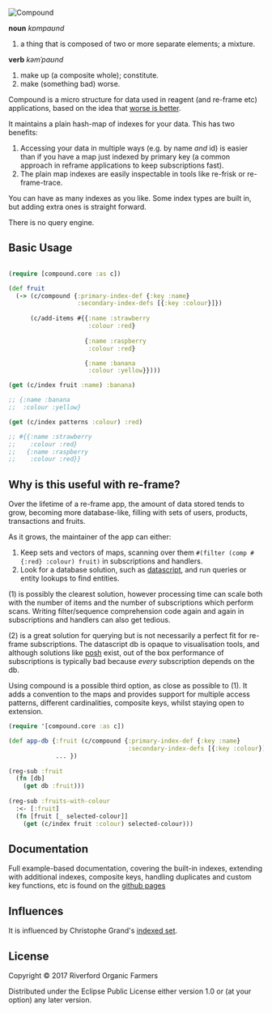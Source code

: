 ![Compound](https://raw.githubusercontent.com/riverford/compound/master/docs/img/compound.png)

**noun** *kɒmpaʊnd*

1. a thing that is composed of two or more separate elements; a mixture.

**verb** *kəmˈpaʊnd*

1. make up (a composite whole); constitute.
2. make (something bad) worse. 

Compound is a micro structure for data used in reagent (and re-frame etc) applications, 
based on the idea that [worse is better](https://en.wikipedia.org/wiki/Worse_is_better). 

It maintains a plain hash-map of indexes for your data. This has two benefits: 
 1. Accessing your data in multiple ways (e.g. by name _and_ id) is easier than if you have a map just indexed by primary key (a common approach in reframe applications to keep subscriptions fast). 
 2. The plain map indexes are easily inspectable in tools like re-frisk or re-frame-trace.

You can have as many indexes as you like. Some index types are built in, but adding extra ones is straight forward. 

There is no query engine. 

## Basic Usage

```clojure

(require [compound.core :as c]) 

(def fruit
  (-> (c/compound {:primary-index-def {:key :name}
                   :secondary-index-defs [{:key :colour}]})
          
      (c/add-items #{{:name :strawberry
                      :colour :red}
                      
                     {:name :raspberry
                      :colour :red}

                     {:name :banana
                      :colour :yellow}})))

(get (c/index fruit :name) :banana)

;; {:name :banana
;;  :colour :yellow}

(get (c/index patterns :colour) :red)

;; #{{:name :strawberry
;;    :colour :red}
;;   {:name :raspberry
;;    :colour :red}}

```

## Why is this useful with re-frame?

Over the lifetime of a re-frame app, the amount of data stored tends to grow, becoming more database-like, filling with sets of users, products, transactions and fruits. 

As it grows, the maintainer of the app can either:

 1. Keep sets and vectors of maps, scanning over them `#(filter (comp #{:red} :colour) fruit)` in subscriptions and handlers.
 2. Look for a database solution, such as [datascript](https://github.com/tonsky/datascript), and run queries or entity lookups to find entities. 

(1) is possibly the clearest solution, however processing time can scale both with the number of items and the number of subscriptions which perform scans. Writing filter/sequence comprehension code again and again in subscriptions and handlers can also get tedious. 

(2) is a great solution for querying but is not necessarily a perfect fit for re-frame subscriptions. 
The datascript db is opaque to visualisation tools, and although solutions like [posh](https://github.com/mpdairy/posh) exist, out of the box performance of 
subscriptions is typically bad because *every* subscription depends on the db. 

Using compound is a possible third option, as close as possible to (1). It adds a convention to the maps and provides support for multiple access patterns, different cardinalities, composite keys, whilst staying open to extension.


```clojure
(require '[compound.core :as c])

(def app-db {:fruit (c/compound {:primary-index-def {:key :name} 
                                 :secondary-index-defs [{:key :colour}]})
             ... })
                                 
(reg-sub :fruit
  (fn [db] 
    (get db :fruit)))
   
(reg-sub :fruits-with-colour
  :<- [:fruit]
  (fn [fruit [_ selected-colour]]
    (get (c/index fruit :colour) selected-colour)))
```

## Documentation

Full example-based documentation, covering the built-in indexes, extending with additional indexes, composite keys, handling duplicates and custom key functions, etc is found on the [github pages](https://riverford.github.io/compound)

## Influences 

It is influenced by Christophe Grand's [indexed set](https://github.com/cgrand/indexed-set). 

## License

Copyright © 2017 Riverford Organic Farmers

Distributed under the Eclipse Public License either version 1.0 or (at
your option) any later version.
